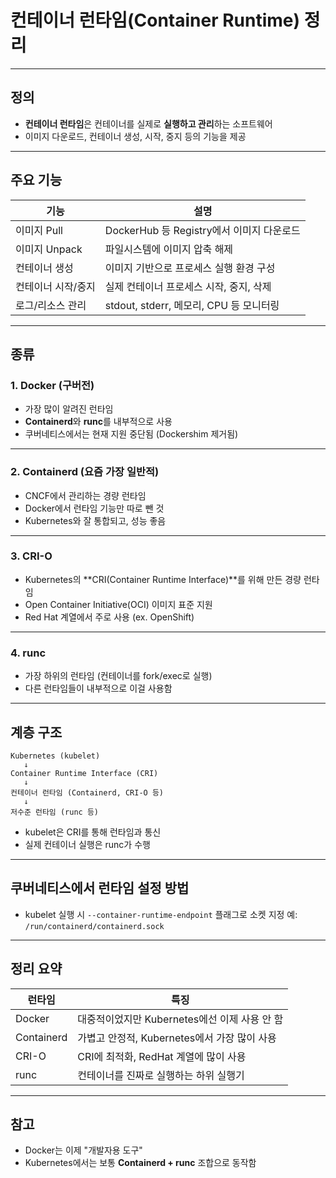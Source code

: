 # 컨테이너 런타임(Container Runtime) 정리

---

## 정의
- **컨테이너 런타임**은 컨테이너를 실제로 **실행하고 관리**하는 소프트웨어
- 이미지 다운로드, 컨테이너 생성, 시작, 중지 등의 기능을 제공

---

## 주요 기능
| 기능 | 설명 |
|------|------|
| 이미지 Pull | DockerHub 등 Registry에서 이미지 다운로드 |
| 이미지 Unpack | 파일시스템에 이미지 압축 해제 |
| 컨테이너 생성 | 이미지 기반으로 프로세스 실행 환경 구성 |
| 컨테이너 시작/중지 | 실제 컨테이너 프로세스 시작, 중지, 삭제 |
| 로그/리소스 관리 | stdout, stderr, 메모리, CPU 등 모니터링 |

---

## 종류

### 1. Docker (구버전)
- 가장 많이 알려진 런타임
- **Containerd**와 **runc**를 내부적으로 사용
- 쿠버네티스에서는 현재 지원 중단됨 (Dockershim 제거됨)

---

### 2. Containerd (요즘 가장 일반적)
- CNCF에서 관리하는 경량 런타임
- Docker에서 런타임 기능만 따로 뺀 것
- Kubernetes와 잘 통합되고, 성능 좋음

---

### 3. CRI-O
- Kubernetes의 **CRI(Container Runtime Interface)**를 위해 만든 경량 런타임
- Open Container Initiative(OCI) 이미지 표준 지원
- Red Hat 계열에서 주로 사용 (ex. OpenShift)

---

### 4. runc
- 가장 하위의 런타임 (컨테이너를 fork/exec로 실행)
- 다른 런타임들이 내부적으로 이걸 사용함

---

## 계층 구조

```
Kubernetes (kubelet)
   ↓
Container Runtime Interface (CRI)
   ↓
컨테이너 런타임 (Containerd, CRI-O 등)
   ↓
저수준 런타임 (runc 등)
```

- kubelet은 CRI를 통해 런타임과 통신
- 실제 컨테이너 실행은 runc가 수행

---

## 쿠버네티스에서 런타임 설정 방법
- kubelet 실행 시 `--container-runtime-endpoint` 플래그로 소켓 지정
  예: `/run/containerd/containerd.sock`

---

## 정리 요약

| 런타임   | 특징 |
|----------|------|
| Docker   | 대중적이었지만 Kubernetes에선 이제 사용 안 함 |
| Containerd | 가볍고 안정적, Kubernetes에서 가장 많이 사용 |
| CRI-O    | CRI에 최적화, RedHat 계열에 많이 사용 |
| runc     | 컨테이너를 진짜로 실행하는 하위 실행기 |

--- 

## 참고
- Docker는 이제 "개발자용 도구"
- Kubernetes에서는 보통 **Containerd + runc** 조합으로 동작함
